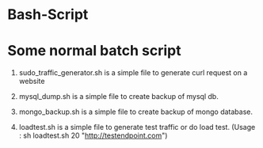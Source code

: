 # Bash-Script

# Some normal batch script

1) sudo_traffic_generator.sh is a simple file to generate curl request on a website

2) mysql_dump.sh is a simple file to create backup of mysql db.

3) mongo_backup.sh is a simple file to create backup of mongo database.

3) loadtest.sh is a simple file to generate test traffic or do load test. (Usage : sh loadtest.sh 20 "http://testendpoint.com")

